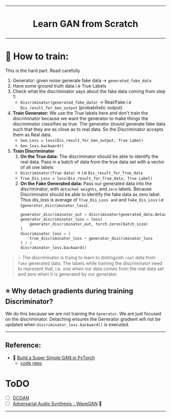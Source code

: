 
---

<h1 align="center">
  
  Learn GAN from Scratch

</h1>

----

# 💬 How to train:

This is the hard part. Read carefully

1. Generator: given noise generate fake data -> `generated_fake_data`
2. Have some ground truth data i.e True Labels
3. Check what the discriminator says about the fake data coming from step 1: 
    - `Discriminator(generated_fake_data)` -> Real/Fake i.e `Dis_result_for_Gen_output` (probabilistic output)
4. **Train Generator:**  We use the True labels here and don't train the discriminator because we want the generator to make things the discriminator classifies as true. The generator should generate fake data such that they are as close as to real data. So the Discriminator accepts them as Real data. 
    - `Gen_Loss = loss(Dis_result_for_Gen_output, True Label)`
    - `Gen_loss.backward()`
5. **Train Discriminator** 
   1. **On the True data:** The discriminator should be able to identify the real data. Pass in a batch of data from the true data set with a vector of all one labels
    - `Discriminator(True data)` -> i.e `Dis_result_for_True_data`
    - `True_Dis_Loss = loss(Dis_result_for_True_data, True Label)`
   2. **On the Fake Generated data:** Pass our generated data into the discriminator, with `detached weights`, and `zero` labels. Because Discriminator should be able to identify the fake data as zero label. Thus dis_loss is average of `True_Dis_Loss and` and `Fake_Dis_Loss` i.e (`generator_discriminator_loss`).
      ```py
      generator_discriminator_out = discriminator(generated_data.detach())
      generator_discriminator_loss = loss(
          generator_discriminator_out, torch.zeros(batch_size)
      )
      discriminator_loss = (
          true_discriminator_loss + generator_discriminator_loss
      ) / 2
      discriminator_loss.backward()
      ```

> :bulb: The discriminator is trying to learn to distinguish `real` data from `fake` generated data. The labels while training the discriminator need to represent that, i.e. one when our data comes from the real data set and zero when it is generated by our generator.

## :star: Why detach gradients during training Discriminator?

We do this because we are not training the `Generator`. We are just focused on the discriminator. Detaching ensures the Generator gradient will not be updated when  `discriminator_loss.backward()` is executed.

----

## Reference:

- :rocket: [Build a Super Simple GAN in PyTorch](https://towardsdatascience.com/build-a-super-simple-gan-in-pytorch-54ba349920e4)
  - [code repo](https://github.com/nbertagnolli/pytorch-simple-gan)

# ToDO

- [ ] [DCGAN](https://pytorch.org/tutorials/beginner/dcgan_faces_tutorial.html)
- [ ] [Adversarial Audio Synthesis - WaveGAN](https://paperswithcode.com/paper/adversarial-audio-synthesis) :rocket:

---


